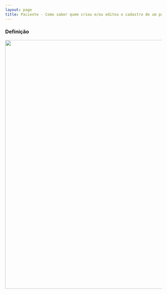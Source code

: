 ```yaml
---
layout: page
title: Paciente - Como saber quem criou e/ou editou o cadastro de um paciente
---
```


### Definição

<p align="center">
  <img alt="" src="" width="800">
</p>

